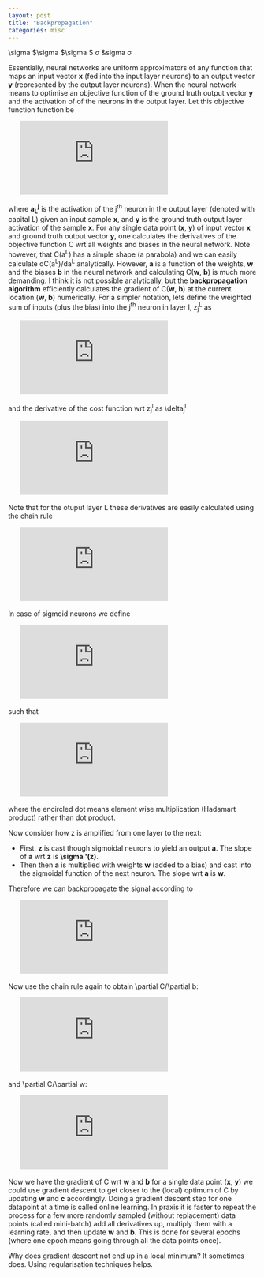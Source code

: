 ```yaml
---
layout: post
title: "Backpropagation"
categories: misc
---
```


\sigma
$\sigma
$\sigma $
$\sigma$
&sigma
&sigma;


Essentially, neural networks are uniform approximators of any function that maps an input vector **x** (fed into the input layer neurons) to an output vector **y** (represented by the output layer neurons). When the neural network means to optimise an objective function of the ground truth output vector **y** and the activation of of the neurons in the output layer. Let this objective function function be

&nbsp;&nbsp;&nbsp;&nbsp;&nbsp;&nbsp;![equation](https://latex.codecogs.com/gif.latex?C%28a%5E%7BL%7D%29%3D%5Cfrac%7B1%7D%7B2%7D%5Cleft%5C%7Cy-a%5E%7BL%7D%5Cright%5C%7C%5E%7B2%7D%3D%5Cfrac%7B1%7D%7B2%7D%20%5Csum_%7Bj%7D%5Cleft%28y_%7Bj%7D-a_%7Bj%7D%5E%7BL%7D%5Cright%29%5E%7B2%7D)

where **a<sub>L</sub><sup>j</sup>** is the activation of the j<sup>th</sup> neuron in the output layer (denoted with capital L) given an input sample **x**, and **y** is the ground truth output layer activation of the sample **x**.
For any single data point (**x**, **y**) of input vector **x** and ground truth output vector **y**, one calculates the derivatives of the objective function C wrt all weights and biases in the neural network. Note however, that C(a<sup>L</sup>) has a simple shape (a parabola) and we can easily calculate dC(a<sup>L</sup>)/da<sup>L</sup> analytically. However, **a** is a function of the weights, **w** and the biases **b** in the neural network and calculating C(**w**, **b**) is much more demanding. I think it is not possible analytically, but the **backpropagation algorithm** efficiently calculates the gradient of C(**w**, **b**) at the current location (**w**, **b**) numerically.
For a simpler notation, lets define the weighted sum of inputs (plus the bias) into the j<sup>th</sup> neuron in layer l, z<sub>j</sub><sup>L</sup> as

&nbsp;&nbsp;&nbsp;&nbsp;&nbsp;&nbsp;![](https://latex.codecogs.com/gif.latex?z_%7Bj%7D%5E%7Bl%7D%20%3D%20a_%7Bi%7D%5E%7Bl-1%7D*w_%7Bj%7D%5E%7Bl%7D%20&plus;%20b_%7Bj%7D%5E%7Bl%7D)

and the derivative of the cost function wrt z<sub>j</sub><sup>l</sup> as \delta<sub>j</sub><sup>l</sup>

&nbsp;&nbsp;&nbsp;&nbsp;&nbsp;&nbsp;![](https://latex.codecogs.com/gif.latex?%5Cdelta_%7Bj%7D%5E%7Bl%7D%20%5Cequiv%20%5Cfrac%7B%5Cpartial%20C%7D%7B%5Cpartial%20z_%7Bj%7D%5E%7Bl%7D%7D)

Note that for the otuput layer L these derivatives are easily calculated using the chain rule

&nbsp;&nbsp;&nbsp;&nbsp;&nbsp;&nbsp;![](https://latex.codecogs.com/gif.latex?%5Cdelta%5E%7BL%7D%20%3D%20%5Cfrac%7B%5Cpartial%20C%28a%28z%5E%7BL%7D%29%29%7D%7B%5Cpartial%20z%5E%7BL%7D%7D%20%3D%20%5Cfrac%7B%5Cpartial%20C%7D%7B%5Cpartial%20a%5E%7BL%7D%7D%20*%20%5Cfrac%7B%5Cpartial%20a%5E%7BL%7D%7D%7B%5Cpartial%20z%5E%7BL%7D%7D)

In case of sigmoid neurons we define

&nbsp;&nbsp;&nbsp;&nbsp;&nbsp;&nbsp;![](https://latex.codecogs.com/gif.latex?a%28z%29%20%5Cequiv%20%5Csigma%20%28z%29%20%3D%20%5Cfrac%20%7B1%7D%7B1&plus;e%5E%7B-z%7D%7D)

such that 

&nbsp;&nbsp;&nbsp;&nbsp;&nbsp;&nbsp;![](https://latex.codecogs.com/gif.latex?%5Cdelta%20%5E%7BL%7D%20%3D%20%5Cnabla%20_aC%20%5Codot%20%7B%5Csigma%20%7D%27%28z%5E%7BL%7D%29)

where the encircled dot means element wise multiplication (Hadamart product) rather than dot product.

Now consider how z is amplified from one layer to the next:
*  First, **z** is cast though sigmoidal neurons to yield an output **a**. The slope of **a** wrt **z** is **\sigma '(z)**.
*  Then then **a** is multiplied with weights **w** (added to a bias) and cast into the sigmoidal function of the next neuron. The slope wrt **a** is **w**.

Therefore we can backpropagate the signal according to

&nbsp;&nbsp;&nbsp;&nbsp;&nbsp;&nbsp;![](https://latex.codecogs.com/gif.latex?%5Cdelta%20%5E%7Bl%7D%20%3D%20%28%28w%5E%7Bl&plus;1%7D%29%5ET%5Cdelta%20%5E%7Bl&plus;1%7D%29%20%5Codot%20%7B%5Csigma%20%7D%27%28z%5E%7Bl%7D%29)

Now use the chain rule again to obtain \partial C/\partial b:

&nbsp;&nbsp;&nbsp;&nbsp;&nbsp;&nbsp;![](https://latex.codecogs.com/gif.latex?%5Cfrac%7B%5Cpartial%20C%28z%28w%5E%7Bl%7D%2C%20b%5E%7Bl%7D%29%29%7D%7B%5Cpartial%20b%5E%7Bl%7D%7D%20%3D%20%5Cfrac%7B%5Cpartial%20C%7D%7B%5Cpartial%20z%5E%7Bl%7D%7D%20*%20%5Cfrac%7B%5Cpartial%20z%5E%7Bl%7D%7D%7B%5Cpartial%20b%5E%7Bl%7D%7D%20%3D%20%5Cdelta%5E%7Bl%7D%20*%201%20%3D%20%5Cdelta%5E%7Bl%7D)

and \partial C/\partial w:

&nbsp;&nbsp;&nbsp;&nbsp;&nbsp;&nbsp;![](https://latex.codecogs.com/gif.latex?%5Cfrac%7B%5Cpartial%20C%28z%28w%5E%7Bl%7D%2C%20b%5E%7Bl%7D%29%29%7D%7B%5Cpartial%20w%5E%7Bl%7D%7D%20%3D%20%5Cfrac%7B%5Cpartial%20C%7D%7B%5Cpartial%20z%5E%7Bl%7D%7D%20*%20%5Cfrac%7B%5Cpartial%20z%5E%7Bl%7D%7D%7B%5Cpartial%20w%5E%7Bl%7D%7D%20%3D%20%5Cdelta%5E%7Bl%7D%20*%20a%5E%7Bl-1%7D%20%3D%20a%5E%7Bl-1%7D%20%5Cdelta%5E%7Bl%5ET%7D)
	 

Now we have the gradient of C wrt **w** and **b** for a single data point (**x**, **y**) we could use gradient descent to get closer to the (local) optimum of C by updating **w** and **c** accordingly. Doing a gradient descent step for one datapoint at a time is called online learning. In praxis it is faster to repeat the process for a few more randomly sampled (without replacement) data points (called mini-batch) add all derivatives up, multiply them with a learning rate, and then update **w** and **b**. This is done for several epochs (where one epoch means going through all the data points once).

Why does gradient descent not end up in a local minimum? It sometimes does. Using regularisation techniques helps.
